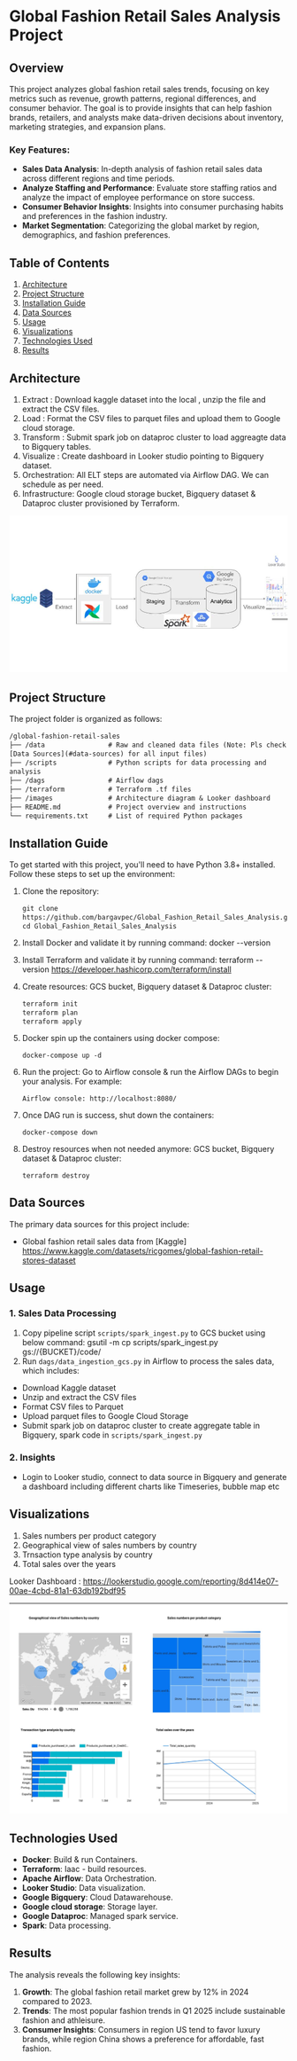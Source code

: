 
# Global Fashion Retail Sales Analysis Project

## Overview

This project analyzes global fashion retail sales trends, focusing on key metrics such as revenue, growth patterns, regional differences, and consumer behavior. The goal is to provide insights that can help fashion brands, retailers, and analysts make data-driven decisions about inventory, marketing strategies, and expansion plans.

### Key Features:
- **Sales Data Analysis**: In-depth analysis of fashion retail sales data across different regions and time periods.
- **Analyze Staffing and Performance**: Evaluate store staffing ratios and analyze the impact of employee performance on store success.
- **Consumer Behavior Insights**: Insights into consumer purchasing habits and preferences in the fashion industry.
- **Market Segmentation**: Categorizing the global market by region, demographics, and fashion preferences.
  
## Table of Contents
1. [Architecture](#Architecture)
2. [Project Structure](#project-structure)
3. [Installation Guide](#installation-guide)
4. [Data Sources](#data-sources)
5. [Usage](#usage)
6. [Visualizations](#Visualizations)
7. [Technologies Used](#technologies-used)
8. [Results](#results)

## Architecture

1. Extract : Download kaggle dataset into the local , unzip the file and extract the CSV files.
2. Load : Format the CSV files to parquet files and upload them to Google cloud storage.
3. Transform : Submit spark job on dataproc cluster to load aggreagte data to Bigquery tables.
4. Visualize : Create dashboard in Looker studio pointing to Bigquery dataset.
5. Orchestration: All ELT steps are automated via Airflow DAG. We can schedule as per need.
6. Infrastructure: Google cloud storage bucket, Bigquery dataset & Dataproc cluster provisioned by Terraform.

![Architecture Diagram](https://github.com/bargavpec/Global_Fashion_Retail_Sales_Analysis/blob/main/images/Architecture%20Diagram.jpg)

## Project Structure

The project folder is organized as follows:

```
/global-fashion-retail-sales
├── /data                # Raw and cleaned data files (Note: Pls check [Data Sources](#data-sources) for all input files)
├── /scripts             # Python scripts for data processing and analysis
├── /dags                # Airflow dags
├── /terraform           # Terraform .tf files
├── /images              # Architecture diagram & Looker dashboard
├── README.md            # Project overview and instructions
└── requirements.txt     # List of required Python packages
```

## Installation Guide

To get started with this project, you'll need to have Python 3.8+ installed. Follow these steps to set up the environment:

1. Clone the repository:
   ```
   git clone https://github.com/bargavpec/Global_Fashion_Retail_Sales_Analysis.git
   cd Global_Fashion_Retail_Sales_Analysis
   ```

2. Install Docker and validate it by running command: docker --version
3. Install Terraform and validate it by running command: terraform --version
   https://developer.hashicorp.com/terraform/install
5. Create resources: GCS bucket, Bigquery dataset & Dataproc cluster:   
   ```
   terraform init
   terraform plan
   terraform apply
   ```
6. Docker spin up the containers using docker compose:
   ```
   docker-compose up -d
   ```
7. Run the project:
   Go to Airflow console & run the Airflow DAGs to begin your analysis. For example:
   ```
   Airflow console: http://localhost:8080/
   ```
8. Once DAG run is success, shut down the containers:
   ```
   docker-compose down
   ```
9. Destroy resources when not needed anymore: GCS bucket, Bigquery dataset & Dataproc cluster:   
   ```
   terraform destroy
   ```

## Data Sources

The primary data sources for this project include:
- Global fashion retail sales data from [Kaggle] https://www.kaggle.com/datasets/ricgomes/global-fashion-retail-stores-dataset

## Usage

### 1. Sales Data Processing
1. Copy pipeline script `scripts/spark_ingest.py` to GCS bucket using below command:
   gsutil -m cp scripts/spark_ingest.py gs://{BUCKET}/code/
2. Run `dags/data_ingestion_gcs.py` in Airflow to process the sales data, which includes:
  - Download Kaggle dataset
  - Unzip and extract the CSV files
  - Format CSV files to Parquet
  - Upload parquet files to Google Cloud Storage
  - Submit spark job on dataproc cluster to create aggregate table in Bigquery, spark code in `scripts/spark_ingest.py` 

### 2. Insights
- Login to Looker studio, connect to data source in Bigquery and generate a dashboard including different charts like Timeseries, bubble map etc

## Visualizations

1. Sales numbers per product category
2. Geographical view of sales numbers by country
3. Trnsaction type analysis by country
4. Total sales over the years

Looker Dashboard : https://lookerstudio.google.com/reporting/8d414e07-00ae-4cbd-81a1-63db192bdf95

![Global Fashion Retail Sales Analysis Dashboard](https://github.com/bargavpec/Global_Fashion_Retail_Sales_Analysis/blob/main/images/Global%20Retail%20Sales%20Analysis.jpg)


## Technologies Used

- **Docker**: Build & run Containers.
- **Terraform**: Iaac - build resources.
- **Apache Airflow**: Data Orchestration.
- **Looker Studio**: Data visualization.
- **Google Bigquery**: Cloud Datawarehouse.
- **Google cloud storage**: Storage layer.
- **Google Dataproc**: Managed spark service.
- **Spark**: Data processing.

## Results

The analysis reveals the following key insights:
1. **Growth**: The global fashion retail market grew by 12% in 2024 compared to 2023.
2. **Trends**: The most popular fashion trends in Q1 2025 include sustainable fashion and athleisure.
3. **Consumer Insights**: Consumers in region US tend to favor luxury brands, while region China shows a preference for affordable, fast fashion.






